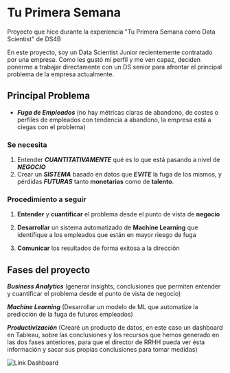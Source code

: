 # Tu Primera Semana
Proyecto que hice durante la experiencia "Tu Primera Semana como Data Scientist" de DS4B

En este proyecto, soy un Data Scientist Junior recientemente contratado por una empresa. Como les gustó mi perfil y me ven capaz, deciden ponerme a trabajar directamente con un DS senior para afrontar el principal problema de la empresa actualmente.

## Principal Problema

- _**Fuga de Empleados**_ (no hay métricas claras de abandono, de costes o perfiles de empleados con tendencia a abandono, la empresa está a ciegas con el problema)

### Se necesita

1. Entender _**CUANTITATIVAMENTE**_ qué es lo que está pasando a nivel de _**NEGOCIO**_
2. Crear un _**SISTEMA**_ basado en datos que _**EVITE**_ la fuga de los mismos, y pérdidas _**FUTURAS**_ tanto **monetarias** como de **talento**.

### Procedimiento a seguir

1. **Entender** y **cuantificar** el problema desde el punto de vista de **negocio**

2. **Desarrollar** un sistema automatizado de **Machine Learning** que identifique a los empleados que están en mayor riesgo de fuga

3. **Comunicar** los resultados de forma exitosa a la dirección

## Fases del proyecto

_**Business Analytics**_ (generar insights, conclusiones que permiten entender y cuantificar el problema desde el punto de vista de negocio)

_**Machine Learning**_ (Desarrollar un modelo de ML que automatize la predicción de la fuga de futuros empleados)

_**Productivización**_ (Crearé un producto de datos, en este caso un dashboard en Tableau, sobre las conclusiones y los recursos que hemos generado en las dos fases anteriores, para que el director de RRHH pueda ver ésta información y sacar sus propias conclusiones para tomar medidas)

![Link Dashboard](https://public.tableau.com/views/DashboardFugadeEmpleados_17102490877950/Dashboard?:language=en-US&publish=yes&:sid=&:display_count=n&:origin=viz_share_link)
